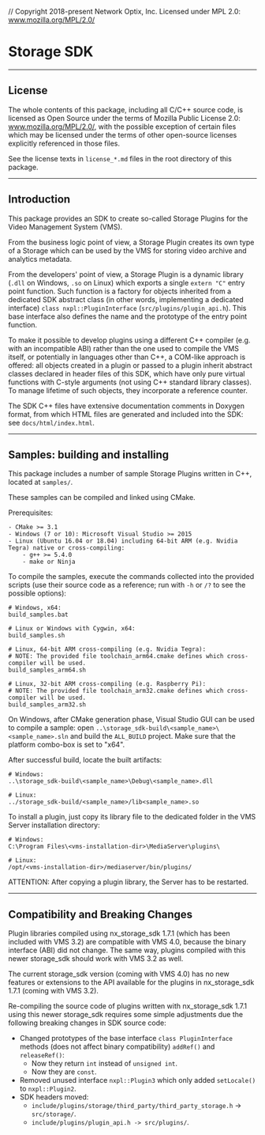 // Copyright 2018-present Network Optix, Inc. Licensed under MPL 2.0: www.mozilla.org/MPL/2.0/

# Storage SDK

---------------------------------------------------------------------------------------------------
## License

The whole contents of this package, including all C/C++ source code, is licensed as Open Source
under the terms of Mozilla Public License 2.0: www.mozilla.org/MPL/2.0/, with the possible
exception of certain files which may be licensed under the terms of other open-source licenses
explicitly referenced in those files.

See the license texts in `license_*.md` files in the root directory of this package.

---------------------------------------------------------------------------------------------------
## Introduction

This package provides an SDK to create so-called Storage Plugins for the Video Management System
(VMS).

From the business logic point of view, a Storage Plugin creates its own type of a Storage which can
be used by the VMS for storing video archive and analytics metadata.

From the developers' point of view, a Storage Plugin is a dynamic library (`.dll` on Windows,
`.so` on Linux) which exports a single `extern "C"` entry point function. Such function is a
factory for objects inherited from a dedicated SDK abstract class (in other words, implementing a
dedicated interface) `class nxpl::PluginInterface` (`src/plugins/plugin_api.h`). This base
interface also defines the name and the prototype of the entry point function.

To make it possible to develop plugins using a different C++ compiler (e.g. with an incompatible
ABI) rather than the one used to compile the VMS itself, or potentially in languages other than
C++, a COM-like approach is offered: all objects created in a plugin or passed to a plugin inherit
abstract classes declared in header files of this SDK, which have only pure virtual functions with
C-style arguments (not using C++ standard library classes). To manage lifetime of such objects,
they incorporate a reference counter.

The SDK C++ files have extensive documentation comments in Doxygen format, from which HTML files
are generated and included into the SDK: see `docs/html/index.html`.

---------------------------------------------------------------------------------------------------
## Samples: building and installing

This package includes a number of sample Storage Plugins written in C++, located at `samples/`.

These samples can be compiled and linked using CMake.

Prerequisites:
```
- CMake >= 3.1
- Windows (7 or 10): Microsoft Visual Studio >= 2015
- Linux (Ubuntu 16.04 or 18.04) including 64-bit ARM (e.g. Nvidia Tegra) native or cross-compiling:
    - g++ >= 5.4.0
    - make or Ninja
```

To compile the samples, execute the commands collected into the provided scripts (use their source
code as a reference; run with `-h` or `/?` to see the possible options):
```
# Windows, x64:
build_samples.bat

# Linux or Windows with Cygwin, x64:
build_samples.sh

# Linux, 64-bit ARM cross-compiling (e.g. Nvidia Tegra):
# NOTE: The provided file toolchain_arm64.cmake defines which cross-compiler will be used.
build_samples_arm64.sh

# Linux, 32-bit ARM cross-compiling (e.g. Raspberry Pi):
# NOTE: The provided file toolchain_arm32.cmake defines which cross-compiler will be used.
build_samples_arm32.sh
```

On Windows, after CMake generation phase, Visual Studio GUI can be used to compile a sample:
open `..\storage_sdk-build\<sample_name>\<sample_name>.sln` and build the `ALL_BUILD` project. Make
sure that the platform combo-box is set to "x64".

After successful build, locate the built artifacts:
```
# Windows:
..\storage_sdk-build\<sample_name>\Debug\<sample_name>.dll

# Linux:
../storage_sdk-build/<sample_name>/lib<sample_name>.so
```

To install a plugin, just copy its library file to the dedicated folder in the VMS Server
installation directory:
```
# Windows:
C:\Program Files\<vms-installation-dir>\MediaServer\plugins\

# Linux:
/opt/<vms-installation-dir>/mediaserver/bin/plugins/
```
ATTENTION: After copying a plugin library, the Server has to be restarted.

---------------------------------------------------------------------------------------------------
## Compatibility and Breaking Changes

Plugin libraries compiled using nx_storage_sdk 1.7.1 (which has been included with VMS 3.2) are
compatible with VMS 4.0, because the binary interface (ABI) did not change. The same way, plugins
compiled with this newer storage_sdk should work with VMS 3.2 as well.

The current storage_sdk version (coming with VMS 4.0) has no new features or extensions to the API
available for the plugins in nx_storage_sdk 1.7.1 (coming with VMS 3.2).

Re-compiling the source code of plugins written with nx_storage_sdk 1.7.1 using this newer
storage_sdk requires some simple adjustments due the following breaking changes in SDK source
code:

- Changed prototypes of the base interface `class PluginInterface` methods (does not affect binary
    compatibility) `addRef()` and `releaseRef()`:
    - Now they return `int` instead of `unsigned int`.
    - Now they are `const`.
- Removed unused interface `nxpl::Plugin3` which only added `setLocale()` to `nxpl::Plugin2`.
- SDK headers moved:
    - `include/plugins/storage/third_party/third_party_storage.h` -> `src/storage/`.
    - `include/plugins/plugin_api.h -> src/plugins/`.
